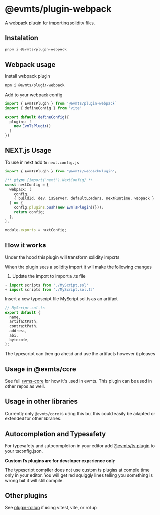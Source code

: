 # @evmts/plugin-webpack

A webpack plugin for importing solidity files.

## Instalation

```bash
pnpm i @evmts/plugin-webpack
```

## Webpack usage

Install webpack plugin

```bash
npm i @evmts/plugin-webpack
```

Add to your webpack config

```typescript
import { EvmTsPlugin } from '@evmts/plugin-webpack`
import { defineConfig } from 'vite'

export default defineConfig({
  plugins: [
    new EvmTsPlugin()
  ]
})
```

## NEXT.js Usage

To use in next add to `next.config.js`

```typescript
import { EvmTsPlugin } from "@evmts/webpackPlugin";

/** @type {import('next').NextConfig} */
const nextConfig = {
  webpack: (
    config,
    { buildId, dev, isServer, defaultLoaders, nextRuntime, webpack }
  ) => {
    config.plugins.push(new EvmTsPlugin({}));
    return config;
  },
};

module.exports = nextConfig;
```

## How it works

Under the hood this plugin will transform solidity imports

When the plugin sees a solidity import it will make the following changes

1. Update the import to import a .ts file

```typescript
- import scripts from './MyScript.sol'
+ import scripts from './MyScript.sol.ts'
```

Insert a new typescript file MyScript.sol.ts as an artifact

```typescript
// MyScript.sol.ts
export default {
  name,
  artifactPath,
  contractPath,
  address,
  abi,
  bytecode,
};
```

The typescript can then go ahead and use the artifacts however it pleases

## Usage in @evmts/core

See full [evms-core](https://github.com/evmts/evmts-monorepo-monorepo/tree/main/docs/evmts) for how it's used in evmts. This plugin can be used in other repos as well.

## Usage in other libraries

Currently only `@evmts/core` is using this but this could easily be adapted or extended for other libraries.

## Autocompletion and Typesafety

For typesafety and autocompletion in your editor add [@evmts/ts-plugin](https://github.com/evmts/evmts-monorepo-monorepo/tree/main/packages/ts-plugin) to your tsconfig.json.

**Custom Ts plugins are for developer experience only**

The typescript compiler does not use custom ts plugins at compile time only in your editor. You will get red squiggly lines telling you something is wrong but it will still compile.

## Other plugins

See [plugin-rollup](https://github.com/evmts/evmts-monorepo-monorepo/tree/main/packages/plugin-rollup) if using vitest, vite, or rollup
